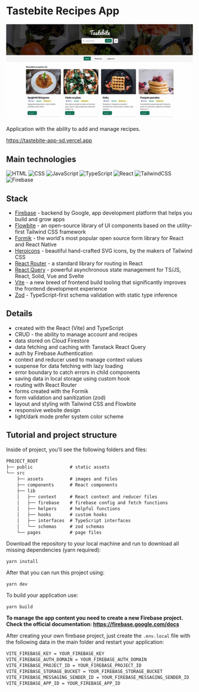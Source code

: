 # Tastebite Recipes App

![tutorial thumbnail](./src/assets/_thumbnail.jpg)

Application with the ability to add and manage recipes.

https://tastebite-app-sd.vercel.app

## Main technologies

![HTML](https://img.shields.io/badge/HTML5-E34F26?style=for-the-badge&logo=html5&logoColor=white)
![CSS](https://img.shields.io/badge/CSS3-1572B6?style=for-the-badge&logo=css3&logoColor=white)
![JavaScript](https://img.shields.io/badge/JavaScript-323330?style=for-the-badge&logo=javascript&logoColor=F7DF1E)
![TypeScript](https://img.shields.io/badge/typescript-%23007ACC.svg?style=for-the-badge&logo=typescript&logoColor=white)
![React](https://img.shields.io/badge/React-20232A?style=for-the-badge&logo=react&logoColor=61DAFB)
![TailwindCSS](https://img.shields.io/badge/tailwind_css-%2338B2AC.svg?style=for-the-badge&logo=tailwind-css&logoColor=white)
![Firebase](https://img.shields.io/badge/firebase-ffca28?style=for-the-badge&logo=firebase&logoColor=black)

## Stack

- [Firebase](https://firebase.google.com) - backend by Google, app development platform that helps you build and grow apps
- [Flowbite](https://flowbite.com) - an open-source library of UI components based on the utility-first Tailwind CSS framework
- [Formik](https://formik.org) - the world's most popular open source form library for React and React Native
- [Heroicons](https://heroicons.com/) - beautiful hand-crafted SVG icons, by the makers of Tailwind CSS
- [React Router](https://reactrouter.com/en/main) - a standard library for routing in React
- [React Query](https://tanstack.com/query/v4) - powerful asynchronous state management for TS/JS, React, Solid, Vue and Svelte
- [Vite](https://vitejs.dev) - a new breed of frontend build tooling that significantly improves the frontend development experience
- [Zod](https://zod.dev) - TypeScript-first schema validation with static type inference

## Details

- created with the React (Vite) and TypeScript
- CRUD - the ability to manage account and recipes
- data stored on Cloud Firestore
- data fetching and caching with Tanstack React Query
- auth by Firebase Authentication
- context and reducer used to manage context values
- suspense for data fetching with lazy loading
- error boundary to catch errors in child components
- saving data in local storage using custom hook
- routing with React Router
- forms created with the Formik
- form validation and sanitization (zod)
- layout and styling with Tailwind CSS and Flowbite
- responsive website design
- light/dark mode prefer system color scheme

## Tutorial and project structure

Inside of project, you'll see the following folders and files:

```
PROJECT_ROOT
├── public              # static assets
└── src
    ├── assets          # images and files
    ├── components      # React components
    ├── lib
    │   ├── context     # React context and reducer files
    │   ├── firebase    # firebase config and fetch functions
    │   ├── helpers     # helpful functions
    │   ├── hooks       # custom hooks
    │   ├── interfaces  # TypeScript interfaces
    │   └── schemas     # zod schemas
    └── pages           # page files
```

Download the repository to your local machine and run to download all missing dependencies (yarn required):

```
yarn install
```

After that you can run this project using:

```
yarn dev
```

To build your application use:

```
yarn build
```

**To manage the app content you need to create a new Firebase project. Check the official documentation: https://firebase.google.com/docs**

After creating your own firebase project, just create the `.env.local` file with the following data in the main folder and restart your application:

```
VITE_FIREBASE_KEY = YOUR_FIREBASE_KEY
VITE_FIREBASE_AUTH_DOMAIN = YOUR_FIREBASE_AUTH_DOMAIN
VITE_FIREBASE_PROJECT_ID = YOUR_FIREBASE_PROJECT_ID
VITE_FIREBASE_STORAGE_BUCKET = YOUR_FIREBASE_STORAGE_BUCKET
VITE_FIREBASE_MESSAGING_SENDER_ID = YOUR_FIREBASE_MESSAGING_SENDER_ID
VITE_FIREBASE_APP_ID = YOUR_FIREBASE_APP_ID
```
